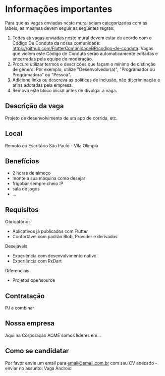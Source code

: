 # Informações importantes
Para que as vagas enviadas neste mural sejam categorizadas com as labels, as mesmas devem seguir as seguintes regras:
1. Todas as vagas enviadas neste mural devem estar de acordo com o Código De Conduta da nossa comunidade: https://github.com/FlutterComunidadeBR/codigo-de-conduta. Vagas que violem este Código de Conduta serão automaticamente editadas e encerradas pela equipe de moderação.
2. Procure utilizar termos e descrições que façam o mínimo de distinção de gênero. Por exemplo, utilize "Desenvolvedor(a)", "Programador ou Programadora" ou "Pessoa".
3. Adicione links ou descreva as políticas de inclusão, não discriminação e afins adotadas pela empresa.
4. Remova este bloco inicial antes de divulgar a vaga.

## Descrição da vaga

Projeto de desenvolvimento de um app de corrida, etc.

## Local

Remoto ou Escritório São Paulo - Vila Olímpia

## Benefícios

- 2 horas de almoço
- monte a sua máquina como desejar
- frigobar sempre cheio :P
- sala de jogos
- ...

## Requisitos

Obrigatórios
- Aplicativos já publicados com Flutter
- Confortável com padrão Blob, Provider e derivados

Desejáveis
- Experiência com desenvolvimento nativo
- Experiência com RxDart

Diferenciais
- Projetos opensource

## Contratação

PJ a combinar

## Nossa empresa

Aqui na Corporação ACME somos líderes em...

## Como se candidatar

Por favor envie um email para email@email.com.br com seu CV anexado - enviar no assunto: Vaga Android
